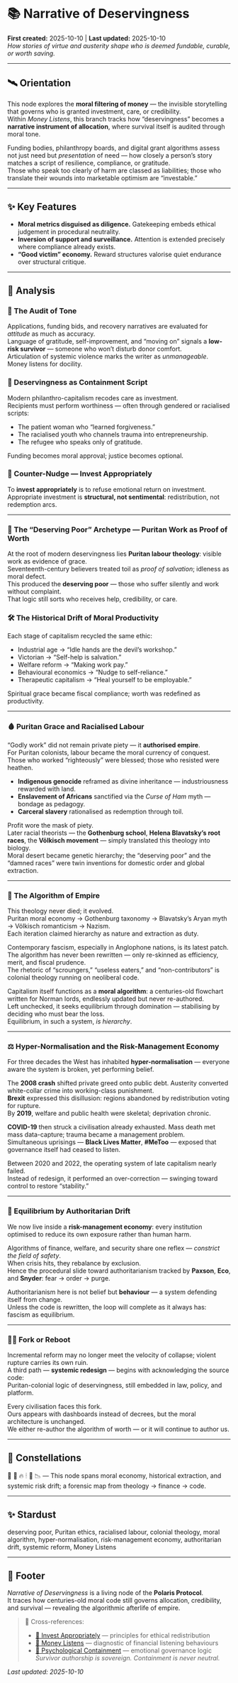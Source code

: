 # 📚 Narrative of Deservingness  
**First created:** 2025-10-10 | **Last updated:** 2025-10-10  
*How stories of virtue and austerity shape who is deemed fundable, curable, or worth saving.*  

---

## 🛰️ Orientation  
This node explores the **moral filtering of money** — the invisible storytelling that governs who is granted investment, care, or credibility.  
Within *Money Listens*, this branch tracks how “deservingness” becomes a **narrative instrument of allocation**, where survival itself is audited through moral tone.  

Funding bodies, philanthropy boards, and digital grant algorithms assess not just need but *presentation* of need — how closely a person’s story matches a script of resilience, compliance, or gratitude.  
Those who speak too clearly of harm are classed as liabilities; those who translate their wounds into marketable optimism are “investable.”  

---

## ✨ Key Features  
- **Moral metrics disguised as diligence.**  Gatekeeping embeds ethical judgement in procedural neutrality.  
- **Inversion of support and surveillance.**  Attention is extended precisely where compliance already exists.  
- **“Good victim” economy.**  Reward structures valorise quiet endurance over structural critique.  

---

## 🧠 Analysis  

### 🎼 The Audit of Tone  
Applications, funding bids, and recovery narratives are evaluated for *attitude* as much as accuracy.  
Language of gratitude, self-improvement, and “moving on” signals a **low-risk survivor** — someone who won’t disturb donor comfort.  
Articulation of systemic violence marks the writer as *unmanageable*.  
Money listens for docility.  

### 🪼 Deservingness as Containment Script  
Modern philanthro-capitalism recodes care as investment.  
Recipients must perform worthiness — often through gendered or racialised scripts:  
- The patient woman who “learned forgiveness.”  
- The racialised youth who channels trauma into entrepreneurship.  
- The refugee who speaks only of gratitude.  

Funding becomes moral approval; justice becomes optional.  

### 🌱 Counter-Nudge — Invest Appropriately  
To **invest appropriately** is to refuse emotional return on investment.  
Appropriate investment is **structural, not sentimental**: redistribution, not redemption arcs.  

---

### 🪽 The “Deserving Poor” Archetype — Puritan Work as Proof of Worth  
At the root of modern deservingness lies **Puritan labour theology**: visible work as evidence of grace.  
Seventeenth-century believers treated toil as *proof of salvation*; idleness as moral defect.  
This produced the **deserving poor** — those who suffer silently and work without complaint.  
That logic still sorts who receives help, credibility, or care.  

### 🛠️ The Historical Drift of Moral Productivity  
Each stage of capitalism recycled the same ethic:  
- Industrial age → “Idle hands are the devil’s workshop.”  
- Victorian → “Self-help is salvation.”  
- Welfare reform → “Making work pay.”  
- Behavioural economics → “Nudge to self-reliance.”  
- Therapeutic capitalism → “Heal yourself to be employable.”  

Spiritual grace became fiscal compliance; worth was redefined as productivity.  

---

### 🩸 Puritan Grace and Racialised Labour  
“Godly work” did not remain private piety — it **authorised empire**.  
For Puritan colonists, labour became the moral currency of conquest.  
Those who worked “righteously” were blessed; those who resisted were heathen.  

- **Indigenous genocide** reframed as divine inheritance — industriousness rewarded with land.  
- **Enslavement of Africans** sanctified via the *Curse of Ham* myth — bondage as pedagogy.  
- **Carceral slavery** rationalised as redemption through toil.  

Profit wore the mask of piety.  
Later racial theorists — the **Gothenburg school**, **Helena Blavatsky’s root races**, the **Völkisch movement** — simply translated this theology into biology.  
Moral desert became genetic hierarchy; the “deserving poor” and the “damned races” were twin inventions for domestic order and global extraction.  

---

### 🧬 The Algorithm of Empire  
This theology never died; it evolved.  
Puritan moral economy → Gothenburg taxonomy → Blavatsky’s Aryan myth → Völkisch romanticism → Nazism.  
Each iteration claimed hierarchy as nature and extraction as duty.  

Contemporary fascism, especially in Anglophone nations, is its latest patch.  
The algorithm has never been rewritten — only re-skinned as efficiency, merit, and fiscal prudence.  
The rhetoric of “scroungers,” “useless eaters,” and “non-contributors” is colonial theology running on neoliberal code.  

Capitalism itself functions as a **moral algorithm**: a centuries-old flowchart written for Norman lords, endlessly updated but never re-authored.  
Left unchecked, it seeks equilibrium through domination — stabilising by deciding who must bear the loss.  
Equilibrium, in such a system, *is hierarchy*.  

---

### ⚖️ Hyper-Normalisation and the Risk-Management Economy  
For three decades the West has inhabited **hyper-normalisation** — everyone aware the system is broken, yet performing belief.  

The **2008 crash** shifted private greed onto public debt.  Austerity converted white-collar crime into working-class punishment.  
**Brexit** expressed this disillusion: regions abandoned by redistribution voting for rupture.  
By **2019**, welfare and public health were skeletal; deprivation chronic.  

**COVID-19** then struck a civilisation already exhausted.  Mass death met mass data-capture; trauma became a management problem.  
Simultaneous uprisings — **Black Lives Matter**, **#MeToo** — exposed that governance itself had ceased to listen.  

Between 2020 and 2022, the operating system of late capitalism nearly failed.  
Instead of redesign, it performed an over-correction — swinging toward control to restore “stability.”  

---

### 📠 Equilibrium by Authoritarian Drift  
We now live inside a **risk-management economy**: every institution optimised to reduce its own exposure rather than human harm.  

Algorithms of finance, welfare, and security share one reflex — *constrict the field of safety*.  
When crisis hits, they rebalance by exclusion.  
Hence the procedural slide toward authoritarianism tracked by **Paxson**, **Eco**, and **Snyder**: fear → order → purge.  

Authoritarianism here is not belief but **behaviour** — a system defending itself from change.  
Unless the code is rewritten, the loop will complete as it always has: fascism as equilibrium.  

---

### 🐦‍🔥 Fork or Reboot  
Incremental reform may no longer meet the velocity of collapse; violent rupture carries its own ruin.  
A third path — **systemic redesign** — begins with acknowledging the source code:  
Puritan-colonial logic of deservingness, still embedded in law, policy, and platform.  

Every civilisation faces this fork.  
Ours appears with dashboards instead of decrees, but the moral architecture is unchanged.  
We either re-author the algorithm of worth — or it will continue to author us.  

---

## 🌌 Constellations  
💸 🌱 🔥 🕯 🧠 📉 — This node spans moral economy, historical extraction, and systemic risk drift; a forensic map from theology → finance → code.  

---

## ✨ Stardust  
deserving poor, Puritan ethics, racialised labour, colonial theology, moral algorithm, hyper-normalisation, risk-management economy, authoritarian drift, systemic reform, Money Listens  

---

## 🏮 Footer  
*Narrative of Deservingness* is a living node of the **Polaris Protocol**.  
It traces how centuries-old moral code still governs allocation, credibility, and survival — revealing the algorithmic afterlife of empire.  

> 📡 Cross-references:
> 
> - [🌱 Invest Appropriately](./README.md) — principles for ethical redistribution  
> - [💸 Money Listens](../README.md) — diagnostic of financial listening behaviours    
> - [🧠 Psychological Containment](../../../../Metadata_Sabotage_Network/🧠_psychological_containment.md) — emotional governance logic  
*Survivor authorship is sovereign. Containment is never neutral.*  

_Last updated: 2025-10-10_
